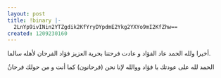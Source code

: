 ```yaml
---
layout: post
title: !binary |-
  2LnYp9ivINin2YTZgdik2KfYryDYpdmE2Ykg2YXYo9mI2KfZhw==
created: 1209230160
---
```

<p>أخيرا ولله الحمد عاد الفؤاد و عادت فرحتنا بحرية العزيز فؤاد الفرحان لأهله سالما.</p> <p>الحمد لله على عودتك يا فؤاد ووالله لإنا نحن (فرحانون) كما أنت و من حولك فرحانُ</p>
